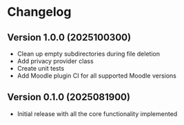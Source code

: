 # Changelog

## Version 1.0.0 (2025100300)

- Clean up empty subdirectories during file deletion
- Add privacy provider class
- Create unit tests
- Add Moodle plugin CI for all supported Moodle versions


## Version 0.1.0 (2025081900)

- Initial release with all the core functionality implemented
